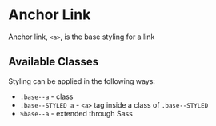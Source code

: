 # Anchor Link

Anchor link, `<a>`, is the base styling for a link

## Available Classes

Styling can be applied in the following ways:

* `.base--a` - class
* `.base--STYLED a` - `<a>` tag inside a class of `.base--STYLED`
* `%base--a` - extended through Sass
